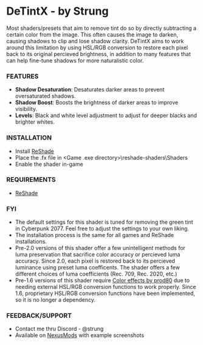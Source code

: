 # DeTintX - by Strung

Most shaders/presets that aim to remove tint do so by directly subtracting a certain color from the image. This often causes the image to darken, causing shadows to clip and lose shadow clarity. DeTintX aims to work around this limitation by using HSL/RGB conversion to restore each pixel back to its original percieved brightness, in addition to many features that can help fine-tune shadows for more naturalistic color.

### FEATURES
- **Shadow Desaturation**: Desaturates darker areas to prevent oversaturated shadows.
- **Shadow Boost**: Boosts the brightness of darker areas to improve visibility.
- **Levels**: Black and white level adjustment to adjust for deeper blacks and brighter whites.

### INSTALLATION
- Install [ReShade](https://reshade.me/)
- Place the .fx file in <Game .exe directory>\reshade-shaders\Shaders
- Enable the shader in-game

### REQUIREMENTS
- [ReShade](https://reshade.me/)

### FYI
- The default settings for this shader is tuned for removing the green tint in Cyberpunk 2077. Feel free to adjust the settings to your own liking.
- The installation process is the same for all games and ReShade installations.
- Pre-2.0 versions of this shader offer a few unintelligent methods for luma preservation that sacrifice color accuracy or percieved luma accuracy. Since 2.0, each pixel is restored back to its percieved luminance using preset luma coefficents. The shader offers a few different choices of luma coefficients (Rec. 709, Rec. 2020, etc.)
- Pre-1.6 versions of this shader require [Color effects by prod80](https://github.com/prod80/prod80-ReShade-Repository) due to needing external HSL/RGB conversion functions to work properly. Since 1.6, proprietary HSL/RGB conversion functions have been implemented, so it is no longer a dependency.
  
### FEEDBACK/SUPPORT
- Contact me thru Discord - @strung
- Available on [NexusMods](https://www.nexusmods.com/cyberpunk2077/mods/8118) with example screenshots
